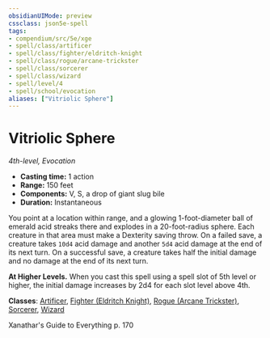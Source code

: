 ```yaml
---
obsidianUIMode: preview
cssclass: json5e-spell
tags:
- compendium/src/5e/xge
- spell/class/artificer
- spell/class/fighter/eldritch-knight
- spell/class/rogue/arcane-trickster
- spell/class/sorcerer
- spell/class/wizard
- spell/level/4
- spell/school/evocation
aliases: ["Vitriolic Sphere"]
---
```

# Vitriolic Sphere
*4th-level, Evocation*  

- **Casting time:** 1 action
- **Range:** 150 feet
- **Components:** V, S, a drop of giant slug bile
- **Duration:** Instantaneous

You point at a location within range, and a glowing 1-foot-diameter ball of emerald acid streaks there and explodes in a 20-foot-radius sphere. Each creature in that area must make a Dexterity saving throw. On a failed save, a creature takes `10d4` acid damage and another `5d4` acid damage at the end of its next turn. On a successful save, a creature takes half the initial damage and no damage at the end of its next turn.

**At Higher Levels.** When you cast this spell using a spell slot of 5th level or higher, the initial damage increases by 2d4 for each slot level above 4th.

**Classes**: [Artificer](../../classes/artificer-tce.md#), [Fighter (Eldritch Knight)](../../classes/fighter-eldritch-knight.md#), [Rogue (Arcane Trickster)](../../classes/rogue-arcane-trickster.md#), [Sorcerer](../../classes/sorcerer.md#), [Wizard](../../classes/wizard.md#)

Xanathar's Guide to Everything p. 170